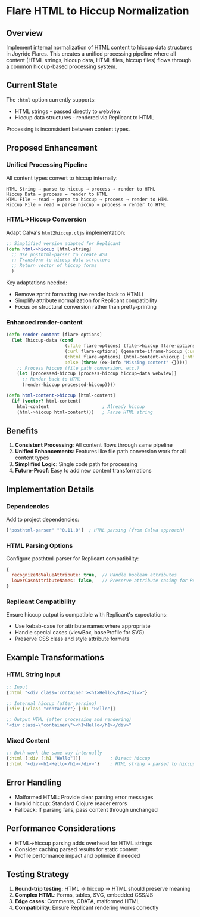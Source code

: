 # Flare HTML to Hiccup Normalization

## Overview

Implement internal normalization of HTML content to hiccup data structures in Joyride Flares. This creates a unified processing pipeline where all content (HTML strings, hiccup data, HTML files, hiccup files) flows through a common hiccup-based processing system.

## Current State

The `:html` option currently supports:
- HTML strings - passed directly to webview
- Hiccup data structures - rendered via Replicant to HTML

Processing is inconsistent between content types.

## Proposed Enhancement

### Unified Processing Pipeline

All content types convert to hiccup internally:

```
HTML String → parse to hiccup → process → render to HTML
Hiccup Data → process → render to HTML
HTML File → read → parse to hiccup → process → render to HTML
Hiccup File → read → parse hiccup → process → render to HTML
```

### HTML→Hiccup Conversion

Adapt Calva's `html2hiccup.cljs` implementation:

```clojure
;; Simplified version adapted for Replicant
(defn html->hiccup [html-string]
  ;; Use posthtml-parser to create AST
  ;; Transform to hiccup data structure
  ;; Return vector of hiccup forms
  )
```

Key adaptations needed:
- Remove zprint formatting (we render back to HTML)
- Simplify attribute normalization for Replicant compatibility
- Focus on structural conversion rather than pretty-printing

### Enhanced render-content

```clojure
(defn render-content [flare-options]
  (let [hiccup-data (cond
                      (:file flare-options) (file->hiccup flare-options)
                      (:url flare-options) (generate-iframe-hiccup (:url flare-options))
                      (:html flare-options) (html-content->hiccup (:html flare-options))
                      :else (throw (ex-info "Missing content" {})))]
    ;; Process hiccup (file path conversion, etc.)
    (let [processed-hiccup (process-hiccup hiccup-data webview)]
      ;; Render back to HTML
      (render-hiccup processed-hiccup))))

(defn html-content->hiccup [html-content]
  (if (vector? html-content)
    html-content                    ; Already hiccup
    (html->hiccup html-content)))   ; Parse HTML string
```

## Benefits

1. **Consistent Processing**: All content flows through same pipeline
2. **Unified Enhancements**: Features like file path conversion work for all content types
3. **Simplified Logic**: Single code path for processing
4. **Future-Proof**: Easy to add new content transformations

## Implementation Details

### Dependencies

Add to project dependencies:
```clojure
["posthtml-parser" "^0.11.0"]  ; HTML parsing (from Calva approach)
```

### HTML Parsing Options

Configure posthtml-parser for Replicant compatibility:
```javascript
{
  recognizeNoValueAttribute: true,  // Handle boolean attributes
  lowerCaseAttributeNames: false,   // Preserve attribute casing for React/DOM compatibility
}
```

### Replicant Compatibility

Ensure hiccup output is compatible with Replicant's expectations:
- Use kebab-case for attribute names where appropriate
- Handle special cases (viewBox, baseProfile for SVG)
- Preserve CSS class and style attribute formats

## Example Transformations

### HTML String Input
```clojure
;; Input
{:html "<div class='container'><h1>Hello</h1></div>"}

;; Internal hiccup (after parsing)
[:div {:class "container"} [:h1 "Hello"]]

;; Output HTML (after processing and rendering)
"<div class=\"container\"><h1>Hello</h1></div>"
```

### Mixed Content
```clojure
;; Both work the same way internally
{:html [:div [:h1 "Hello"]]}           ; Direct hiccup
{:html "<div><h1>Hello</h1></div>"}    ; HTML string → parsed to hiccup
```

## Error Handling

- Malformed HTML: Provide clear parsing error messages
- Invalid hiccup: Standard Clojure reader errors
- Fallback: If parsing fails, pass content through unchanged

## Performance Considerations

- HTML→hiccup parsing adds overhead for HTML strings
- Consider caching parsed results for static content
- Profile performance impact and optimize if needed

## Testing Strategy

1. **Round-trip testing**: HTML → hiccup → HTML should preserve meaning
2. **Complex HTML**: Forms, tables, SVG, embedded CSS/JS
3. **Edge cases**: Comments, CDATA, malformed HTML
4. **Compatibility**: Ensure Replicant rendering works correctly
